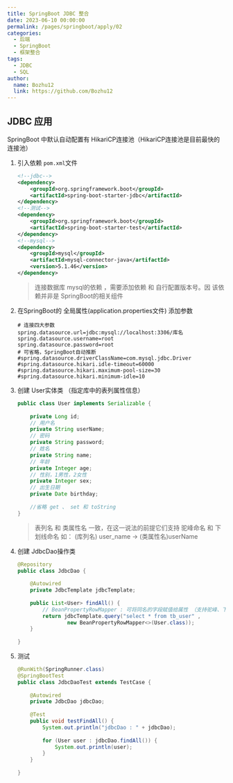 ```yaml
---
title: SpringBoot JDBC 整合
date: 2023-06-10 00:00:00
permalink: /pages/springboot/apply/02
categories: 
  - 后端
  - SpringBoot
  - 框架整合
tags: 
  - JDBC
  - SQL
author: 
  name: Bozhu12
  link: https://github.com/Bozhu12
---
```


## JDBC 应用

SpringBoot 中默认自动配置有 HikariCP连接池（HikariCP连接池是目前最快的连接池）

1. 引入依赖 `pom.xml`文件 

   ```xml
   <!--jdbc-->
   <dependency>
       <groupId>org.springframework.boot</groupId>
       <artifactId>spring-boot-starter-jdbc</artifactId>
   </dependency>
   <!--测试-->
   <dependency>
       <groupId>org.springframework.boot</groupId>
       <artifactId>spring-boot-starter-test</artifactId>
   </dependency>
   <!--mysql-->
   <dependency>
       <groupId>mysql</groupId>
       <artifactId>mysql-connector-java</artifactId>
       <version>5.1.46</version>
   </dependency>
   ```

   > 连接数据库 mysql的依赖 ，需要添加依赖 和 自行配置版本号。因 该依赖并非是 SpringBoot的相关组件  

2. 在SpringBoot的 全局属性(application.properties文件) 添加参数

   ```properties
   # 连接四大参数
   spring.datasource.url=jdbc:mysql://localhost:3306/库名
   spring.datasource.username=root
   spring.datasource.password=root
   # 可省略，SpringBoot自动推断
   #spring.datasource.driverClassName=com.mysql.jdbc.Driver
   #spring.datasource.hikari.idle-timeout=60000
   #spring.datasource.hikari.maximum-pool-size=30
   #spring.datasource.hikari.minimum-idle=10
   ```

3. 创建 User实体类 （指定库中的表列属性信息）

   ```java
   public class User implements Serializable {
       
       private Long id;
       // 用户名
       private String userName;
       // 密码
       private String password;
       // 姓名
       private String name;
       // 年龄
       private Integer age;
       // 性别，1男性，2女性
       private Integer sex;
       // 出生日期
       private Date birthday;
       
       //省略 get 、 set 和 toString
   }
   ```

   > 表列名 和 类属性名 一致，在这一说法的前提它们支持 驼峰命名 和 下划线命名
   > 如： (库列名) user_name -> (类属性名)userName

4. 创建 JdbcDao操作类

   ```java
   @Repository
   public class JdbcDao {
       
       @Autowired
       private JdbcTemplate jdbcTemplate;
       
       public List<User> findAll() {
           // BeanPropertyRowMapper : 可将同名的字段赋值给属性 （支持驼峰、下划线）
           return jdbcTemplate.query("select * from tb_user" ,
                   new BeanPropertyRowMapper<>(User.class));
       }
       
   }
   ```

5. 测试

   ```java
   @RunWith(SpringRunner.class)
   @SpringBootTest
   public class JdbcDaoTest extends TestCase {
       
       @Autowired
       private JdbcDao jdbcDao;
       
       @Test
       public void testFindAll() {
           System.out.println("jdbcDao : " + jdbcDao);
           
           for (User user : jdbcDao.findAll()) {
               System.out.println(user);
           }
       }
       
   }
   ```
